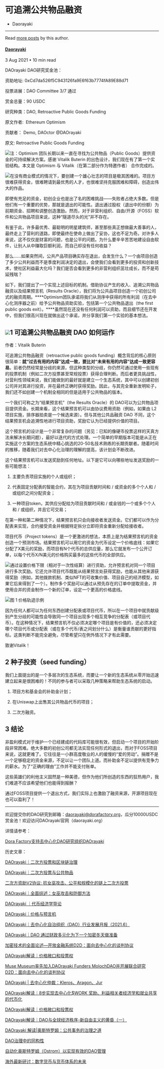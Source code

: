 

可追溯公共物品融资
=========




* Daorayaki
---------


Read [more posts](/author/daorayaki/) by this author.



#### [Daorayaki](/author/daorayaki/)



3 Aug 2021
• 10 min read







DAOrayaki DAO研究奖金池：

资助地址: 0xCd7da526f5C943126fa9E6f63b7774fA89E88d71

投票进展：DAO Committee 3/7 通过

赏金总量：90 USDC

研究种类：DAO, Retroactive Public Goods Funding

原文作者:  Ethereum Optimism

贡献者： Demo, DAOctor @DAOrayaki

原文: Retroactive Public Goods Funding

![](http://daorayaki.org/content/images/2021/08/----_20210426113809.png)注：Optimism 团队长期以来一直在寻找为公共物品（Public Goods）提供资金的可持续解决方案。感谢 Vitalik Buterin 的出色设计，我们现在有了第一个实验结构。本文是 Optimism 与 Vitalik（在第二部分作为特邀作者） 合作完成的。

![](http://daorayaki.org/content/images/2021/08/image.png)在没有商业模式的情况下，要创建一个雄心壮志的项目是极其困难的。项目方很难获得资金，很难聘请到最优秀的人才，也很难坚持克服困难和障碍，创造出伟大的作品。

即使有充足的资金，初创企业也是出了名的困难挑战——失败者占绝大多数。但是他们有一个重要的优势，那就是退出的可能性。退出通过股权（退出中的份额）为前期资金、招聘和调整创造激励。然而，对于非营利组织、自由/开源（FOSS）软件和公共物品项目来说，这种“隧道尽头的光”并不存在。

有鉴于此，许多最优秀、最聪明的明星建筑师，甚至那些真正想做最大善事的人，最终走上了营利的道路，即使最终在使命上做出了妥协，这也不足为奇。对许多人来说，这不仅仅是财富的问题，也是公平的问题。为什么要辛辛苦苦地建设自由软件，让别人从中赚取巨额利润，而自己却没有任何收益？

那么......如果突然间，公共产品项目确实存在退出，会发生什么？一个由项目创造了多少公共利益而不是季度利润决定的退出，会使我们会看到更多的投资和创新技术，使社区利益最大化吗？我们是否会看到更多的非营利组织茁壮成长，而不是苟延残喘？

如下，我们提出了一个实现上述目标的机制。借助协议产生的收入、追溯公共物品融资以及结果预言机（Results Oracle），我们将为公共品项目创造一个初创公司式的融资周期。****Optimism团队承诺将我们从测序中获得的所有利润（在去中心化测序器之前）给予公共物品资助实验，包括第一个公共物品退出（the first public goods exit）。****虽然现在还没有任何利润可以资助，而且细节还在开发中，但我们很高兴现在就做出这个承诺，并分享我们第一个实验的基本想法。

![](http://daorayaki.org/content/images/2021/08/image-1.png)****1 可追溯公共物品融资 DAO 如何运作****
----------------------------

作者：Vitalik Buterin

可追溯公共物品融资（retroactive public goods funding）概念背后的核心原则很简单：****就“过去有用的内容”达成一致，要比对“未来有用的内容”达成一致更容易****。前者仍然经常是分歧的来源，但这种类型的分歧，你仍然可通过使用一些现有的投票机制（例如二次方投票甚至常规投票）获得合理判断。而后者更具挑战性，对营利性领域来说，我们能做到的最好就是建立一个生态系统，其中可以创建初创公司并对其进行投资，并在最终正确时获得奖励。因此，与其完全重新发明轮子，我们还不如创建一个机制全相同的但是适用于公共物品的版本。

一个我们可称之为“结果预言机”（the Results Oracle）的 DAO可以为公共物品项目提供资金。长期来看，这个结果预言机可以由协议费用资助（例如，如果由 L2 项目实施，排序器拍卖是一个候选来源）。但与其他公共品融资 DAO 不同，这个结果预言机会追溯性地进行项目资助，奖励它认为已经提供价值的项目。

这个预言机的设计是一个非常复杂的问题（另见：已知的像硬币投票这样的天真方法来解决长期问题），最好以迭代的方式处理。一个简单的早期版本可能是从正在实施这个方案的生态系统中精心挑选的20-50名技术熟练的长期贡献者。随着时间的推移，随着我们对去中心化治理的理解的提高，该计划会不断改进。

这个结果预言机可以发送奖励到任何地址。以下是它可以向哪些地址发送奖励的一些可能想法：

1. 主要负责项目实施的个人或组织；

2. 代表固定分配表的智能合约，其在为项目贡献时间和 / 或资金的多个个人和 / 或组织之间分配资金；

3. 一种项目token，其供应分配给为项目贡献时间和 / 或金钱的一个或多个个人和 / 或组织，并且它可交易；

在第一种和第二种情况下，结果预言机只会向接收者发送资金。它们都可以作为分配表来实现，合约接受资金并根据特定拆分立即将资金重新分配给接收者。

项目代币（Project tokens）是一个更激进的想法，本质上是为结果预言机的资金创造一个预测市场。结果预言机可以用它的资金为代币设定一个价格底线：如果它分配了X美元的奖励，而项目有N个代币的总供应量，那么它就发布一个公开订单，以每个代币X/N美元的价格购买最多的这些代币的全部供应。

![](http://daorayaki.org/content/images/2021/08/image-2.png)通过设置价格下限（相对于一次性结算）进行资助，允许预言机对同一个项目进行多次奖励。它还允许项目代币既能从结果预言处获得奖励，也能从其他来源获得奖励（例如，其他拨款机制、类似NFT的可收集价值、项目自己的经济模型，如果它后来得到了一个）。制作多个奖励可以通过从预先存在的订单中提取资金，并使用合并的资金制作一个新的订单，设定一个更高的价格底线。

![](http://daorayaki.org/content/images/2021/08/image-3.png)图 1 价格轨迹示例

因为任何人都可以为任何东西创建分配表或项目代币，所以在一个项目中就贡献级别产生分歧的可能性会导致同一个项目出现多个相互竞争的分配表（或项目代币）。在这种情况下，结果预言机不仅必须决定哪个项目是有价值的，还必须决定哪个项目代币或分配表（或在多个代币/表之间划分什么）是衡量谁贡献的更好指标。这类判断不能完全避免，尽管希望只在例外情况下才有此需要。

致谢Vitalik！

****2 种子投资（seed funding）****
----------------------------

我们上面提出的是一个多层次的生态系统，而要让一个新的生态系统从零开始迅速建立起来是很困难的！不同的参与者可以采取几种策略来帮助生态系统的启动。

1. 项目方和基金会的补助金计划；

2. 在Uniswap上出售其公共物品代币的项目；

3. 二次方融资。

****3 结论****
------------

非盈利模式对于维护一个已经建成的代码库可能很有效，但启动一个项目的开始阶段非常困难。绝大多数的初创公司都无法实现任何形式的退出，而对于FOSS项目来说，这就更难了。它往往是一小群高度敬业的人的缓慢的“爱的劳动”。捐赠不是一个足够稳定的资金来源，不足以让一个团队上道。而补助金不足以提供有竞争力的薪水。为了“正确的理由”工作并不能支付账单。

这些英雄们的利他主义固然是一种美德，但作为他们所创造的东西的狂热用户，我们难道不应该希望他们也能得到报酬？

通过FOSS项目提供一个退出方式，我们实际上也激励了融资来源，开源项目现在也可以盈利了！



---

欢迎提交你的DAO研究到邮箱：daorayaki@dorafactory.org，瓜分10000USDC赏金池！欢迎访问DAOrayaki官网（daorayaki.org）  
  
详情请参考：

[Dora Factory支持去中心化DAO研究组织DAOrayaki](http://mp.weixin.qq.com/s?__biz=MzkyNDIxMTM4Ng==&mid=2247483808&idx=1&sn=df951c963f866525ac1a63395be0d28d&chksm=c1d80075f6af8963e9eece49f88b2455402395dd36020293af9bfa9a40a7ed9c227f669dea1c&scene=21#wechat_redirect)  


历史文章：

[DAOrayaki｜二次方投票和区块链治理](http://mp.weixin.qq.com/s?__biz=MzkyNDIxMTM4Ng==&mid=2247485046&idx=1&sn=21c5550753bb5405ba838eeb7857f2d6&chksm=c1d807a3f6af8eb57ebb1ad7a1b1ba8079ed40e4f60ef36d11930d472d233c8ee3d7b6b88ac3&scene=21#wechat_redirect)

[DAOrayaki｜二次方投票与公共物品](http://mp.weixin.qq.com/s?__biz=MzkyNDIxMTM4Ng==&mid=2247485045&idx=1&sn=aff37e0951631c79f7e660f7adf888d0&chksm=c1d807a0f6af8eb656250e092d56aa93dac7f6df9358ec6cf7a9848fac3ee3d3c12d10c47a8e&scene=21#wechat_redirect)

[二次方资助V2协议: 抗女巫攻击、公平和规模化的链上二次方投票](http://mp.weixin.qq.com/s?__biz=MzkyNDIxMTM4Ng==&mid=2247485044&idx=1&sn=1c0ea021684fc2c8e00cee3c3be83659&chksm=c1d807a1f6af8eb772b7892f23c525ac912ee6a448c8362ca44b2ffb6ae1eeeb42747c0f9e74&scene=21#wechat_redirect)

[DAOrayaki｜全面综述：女巫攻击和防御方法](http://mp.weixin.qq.com/s?__biz=MzkyNDIxMTM4Ng==&mid=2247484986&idx=1&sn=2e9df8b7db1ccd488eb161428354e146&chksm=c1d807eff6af8ef938a76d7ec10dc91b81414339173b8931aec08a7616f5eae94d95d06c9d3c&scene=21#wechat_redirect)

[DAOrayaki ｜代币经济学导论](http://mp.weixin.qq.com/s?__biz=MzkyNDIxMTM4Ng==&mid=2247484979&idx=1&sn=ba636f6be333c3a74bf9c9dd49dbd16b&chksm=c1d807e6f6af8ef024ee28871129a35879e2f742f20e902c492e27610313f0cbc1035c87f890&scene=21#wechat_redirect)

[DAOrayaki｜价格与预言机](http://mp.weixin.qq.com/s?__biz=MzkyNDIxMTM4Ng==&mid=2247484807&idx=1&sn=273c664de6afa9c263f4be0c595d080a&chksm=c1d80452f6af8d44c5c12a9b33313cc3d5df3128d06921ae61c90fd6f494817a91beb29d5508&scene=21#wechat_redirect)

[DAOrayaki｜去中心化自治组织（DAO）行业发展月报（2021.6）](http://mp.weixin.qq.com/s?__biz=MzkyNDIxMTM4Ng==&mid=2247484806&idx=1&sn=28088c05ecf1c26dcd94ccdc8347be23&chksm=c1d80453f6af8d45040b58692b61c2e2d9bdaf1894d51382ea9042e66fe134f7173c2c5687cd&scene=21#wechat_redirect)

[DAOrayaki｜DAO 通过财政多元化为下一个加密冬天做准备](http://mp.weixin.qq.com/s?__biz=MzkyNDIxMTM4Ng==&mid=2247484808&idx=1&sn=f089e891fe0c8d0ba6a0c5cf208b9c9b&chksm=c1d8045df6af8d4b37cd79d4efb40d2e0c71d4e2aeb5f322615eecbc06664f452c927a75ae90&scene=21#wechat_redirect)

[加密技术的全面论述—开放金融系统](http://mp.weixin.qq.com/s?__biz=MzkyNDIxMTM4Ng==&mid=2247484742&idx=1&sn=711607523b7112e1f6dd5dcd855894cf&chksm=c1d80493f6af8d8558574439a91347b54e0a9410cf6a711ed9e75bf2e68543f2d1df8970e640&scene=21#wechat_redirect)[D2D：面向去中心化的谈判协议](http://mp.weixin.qq.com/s?__biz=MzkyNDIxMTM4Ng==&mid=2247484740&idx=1&sn=ab336ebc7b925d01e547c14f18f5a8df&chksm=c1d80491f6af8d874266b2b365b0e5847fa5ed12f064b9ac0eb5c8c8a72628afb1b0ccf822df&scene=21#wechat_redirect)

[DAOrayaki解读｜价格敞口和投票权](http://mp.weixin.qq.com/s?__biz=MzkyNDIxMTM4Ng==&mid=2247484712&idx=1&sn=674e8305b9899f73343eae5d68be6a99&chksm=c1d804fdf6af8deb14b0fb4ae8debb6abef6e96ec0a638768f06da475e097a97cf3f00ea5c8f&scene=21#wechat_redirect)

[Muse Museum率先加入DAOrayaki Funders MolochDAO并开展联合研究](http://mp.weixin.qq.com/s?__biz=MzkyNDIxMTM4Ng==&mid=2247484739&idx=1&sn=7a15f813ff8ca419221bcba9b14cf2f8&chksm=c1d80496f6af8d8038bc222f8ce4eecf9a4ddf47477fdc12233797e48495884334a23322cce5&scene=21#wechat_redirect)  
[D2D：面向去中心化的谈判协议](http://mp.weixin.qq.com/s?__biz=MzkyNDIxMTM4Ng==&mid=2247484740&idx=1&sn=ab336ebc7b925d01e547c14f18f5a8df&chksm=c1d80491f6af8d874266b2b365b0e5847fa5ed12f064b9ac0eb5c8c8a72628afb1b0ccf822df&scene=21#wechat_redirect)

[DAOrayaki | 去中心化仲裁：Kleros、Aragon、Jur](http://mp.weixin.qq.com/s?__biz=MzkyNDIxMTM4Ng==&mid=2247484741&idx=1&sn=6dd674ebc05296fa3fe21acada6c1d5f&chksm=c1d80490f6af8d86f57987537135f059d8b95be2267c7f5fb0a1f4af297eea6cdf95daacfe16&scene=21#wechat_redirect)

[DAOrayaki解读｜8步实现去中心化](http://mp.weixin.qq.com/s?__biz=MzkyNDIxMTM4Ng==&mid=2247484713&idx=1&sn=3b76441db3d940c4ea33fcc7e440e276&chksm=c1d804fcf6af8dea80f1e3bec50b06915e603a5927dac9e255ba3e61f4002c4df27191efb835&scene=21#wechat_redirect)[$WORK 奖励、利益相关者经济学和就业共享的代币化](http://mp.weixin.qq.com/s?__biz=MzkyNDIxMTM4Ng==&mid=2247484579&idx=1&sn=e52f69e1e926eed1f2d895ad3c23df47&chksm=c1d80576f6af8c60a9f3f0e21d713a61e55ffbad904f0701634aba2f28b9ae746bc2ddd5f046&scene=21#wechat_redirect)

[DAOrayaki解读｜价格敞口和投票权](http://mp.weixin.qq.com/s?__biz=MzkyNDIxMTM4Ng==&mid=2247484712&idx=1&sn=674e8305b9899f73343eae5d68be6a99&chksm=c1d804fdf6af8deb14b0fb4ae8debb6abef6e96ec0a638768f06da475e097a97cf3f00ea5c8f&scene=21#wechat_redirect)

[DAOrayaki解读｜DAO与全球经济秩序-新自由主义的黄昏（一）](http://mp.weixin.qq.com/s?__biz=MzkyNDIxMTM4Ng==&mid=2247484684&idx=1&sn=f38e7f8f884f4c6b997506c3c49ca688&chksm=c1d804d9f6af8dcf7e2b8aa629846b60b783d410057e50797ee9b697434f7183d40f04b5f461&scene=21#wechat_redirect)

[DAOrayaki 解读|奥斯特罗姆：公共事务的治理之道](http://mp.weixin.qq.com/s?__biz=MzkyNDIxMTM4Ng==&mid=2247484580&idx=1&sn=1d1c5412ab24b34242912813041c138a&chksm=c1d80571f6af8c67fbfac08c52c900562a4328f65c7b7a05d09ba3473704ff22aa7153bbefe0&scene=21#wechat_redirect)

[DAO治理中的同构性](http://mp.weixin.qq.com/s?__biz=MzkyNDIxMTM4Ng==&mid=2247484493&idx=1&sn=4169ed86c19a17a063dc97c9f6b9b87e&chksm=c1d80598f6af8c8e6cac5807f59a01c8e7d062ee3b9806c18b9a5cb139377a7b3c5b55d0dd1d&scene=21#wechat_redirect)

[自动化奥斯特罗姆（Ostrom）以实现有效的DAO管理](http://mp.weixin.qq.com/s?__biz=MzkyNDIxMTM4Ng==&mid=2247484492&idx=1&sn=a664c1791f6c5c15dbf7a70bff95f1fa&chksm=c1d80599f6af8c8fbb7de3a133867adc4416db070eafe730fce5ff8510aa8c0b10332ae3c75a&scene=21#wechat_redirect)

[海外最新研讨：数字货币与货币体系的未来](http://mp.weixin.qq.com/s?__biz=MzkyNDIxMTM4Ng==&mid=2247484492&idx=2&sn=9c5526b818a67958cbfa190b7bbd9ed7&chksm=c1d80599f6af8c8f26c1ac5aecdecb1787d1649ca888b73e8d0d82095bf36c876c72ccdb0a49&scene=21#wechat_redirect)




